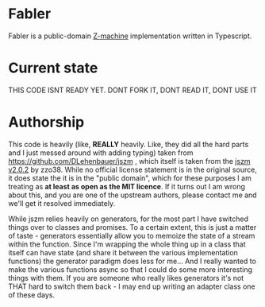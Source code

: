 # Fabler
Fabler is a public-domain [Z-machine](https://en.wikipedia.org/wiki/Z-machine) implementation written in Typescript.

# Current state
THIS CODE ISNT READY YET.  DONT FORK IT, DONT READ IT, DONT USE IT

# Authorship
This code is heavily (like, **REALLY** heavily.  Like, they did all the hard parts and I just messed around with 
adding typing) taken from https://github.com/DLehenbauer/jszm , which itself is taken from the 
[jszm v2.0.2](http://zzo38computer.org/jszm/jszm.js) by zzo38.  While no official license statement is 
in the original source, it does state the it is in the "public domain", which for these purposes I am treating
as **at least as open as the MIT licence**.  If it turns out I am wrong about this, and you are one of the upstream
authors, please contact me and we'll get it resolved immediately.

While jszm relies heavily on generators, for the most part I have switched things over to classes and promises.  To
a certain extent, this is just a matter of taste - generators essentially allow you to memoize the state of a 
stream within the function.  Since I'm wrapping the whole thing up in a class that itself can have state (and share
it between the various implementation functions) the generator paradigm does less for me... And I really wanted 
to make the various functions async so that I could do some more interesting things with them.  If you are
someone who really likes generators it's not THAT hard to switch them back - I may end up writing an adapter
class one of these days.